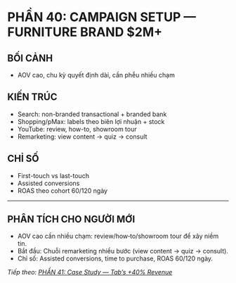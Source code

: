 # PHẦN 40: CAMPAIGN SETUP — FURNITURE BRAND $2M+

## BỐI CẢNH
- AOV cao, chu kỳ quyết định dài, cần phễu nhiều chạm

## KIẾN TRÚC
- Search: non-branded transactional + branded bank  
- Shopping/pMax: labels theo biên lợi nhuận + stock  
- YouTube: review, how-to, showroom tour  
- Remarketing: view content → quiz → consult

## CHỈ SỐ
- First-touch vs last-touch  
- Assisted conversions  
- ROAS theo cohort 60/120 ngày

---

## PHÂN TÍCH CHO NGƯỜI MỚI
- AOV cao cần nhiều chạm: review/how‑to/showroom tour để xây niềm tin.
- Bắt đầu: Chuỗi remarketing nhiều bước (view content → quiz → consult).
- Chỉ số: Assisted conversions, time to purchase, ROAS 60/120 ngày.

*Tiếp theo: [PHẦN 41: Case Study — Tab’s +40% Revenue](../42_Part_41_Case_Tab.md)*
